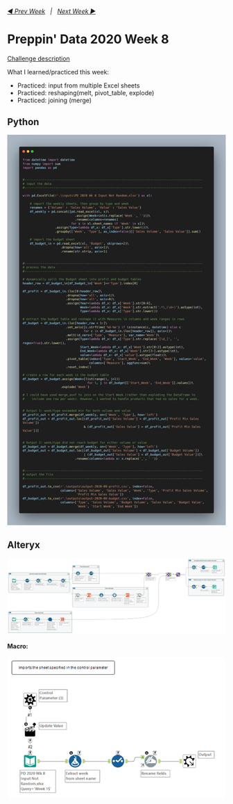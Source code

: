 <h6><a href="..\preppin-data-2020-07\README.md">◀  Prev Week</a>&nbsp;&nbsp;&nbsp;|&nbsp;&nbsp;&nbsp;<a href="..\preppin-data-2020-07\README.md">Next Week  ▶</a></h6>

# Preppin' Data 2020 Week 8

[Challenge description](https://preppindata.blogspot.com/2020/02/2020-week-8.html)

What I learned/practiced this week:
* Practiced: input from multiple Excel sheets
* Practiced: reshaping(melt, pivot_table, explode)
* Practiced: joining (merge)

## Python
<a href="preppin-data-2020-08.py">
<img src="img-python-code-2020-08.png?raw=true" alt="Python code">
</a>

## Alteryx
<a href="preppin-data-2020-08.yxzp">
<img src="img-alteryx-2020-08.png?raw=true" alt="Alteryx workflow">
</a> 
<br>
<br>
<b>Macro:</b>
<br>
<br>
<a href="preppin-data-2020-08.yxzp">
<img src="img-alteryx-2020-08-macro.png?raw=true" alt="Alteryx macro">
</a>

